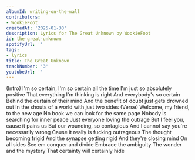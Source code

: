 ```yaml
---
albumId: writing-on-the-wall
contributors:
- WookieFoot
createdAt: '2025-01-30'
description: Lyrics for The Great Unknown by WookieFoot
id: the-great-unknown
spotifyUrl: ''
tags:
- lyrics
title: The Great Unknown
trackNumber: '3'
youtubeUrl: ''
---
```


(Intro)
I'm so certain, I'm so certain all the time
I'm just so absolutely positive
That everything I'm thinking is right
And everybody's so certain
Behind the curtain of their mind
And the benefit of doubt just gets drowned out
In the shouts of a world with just two sides
(Verse)
Welcome, my friend, to the new age
No book we can look for the same page
Nobody is searching for inner peace
Just everyone loving the outrage
But I feel you, cause it pains us
But our wounding, so contagious
And I cannot say you're necessarily wrong
Cause it really is fucking outrageous
The thought becoming frigid
And the synapse getting rigid
And they're closing mind
On all sides
See em conquer and divide
Embrace the ambiguity
The wonder and the mystery
That certainty will certainly hide